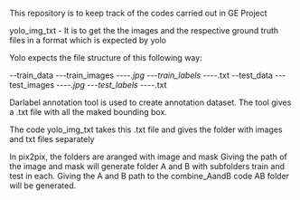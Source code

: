 
This repository is to keep track of the codes carried out in GE Project

yolo_img_txt - It is to get the the images and the respective ground truth files in a format which is expected by yolo

Yolo expects the file structure of this following way:

--train_data
---train_images
----*.jpg
---train_labels
----*.txt
--test_data
---test_images
----*.jpg
---test_labels
----*.txt

Darlabel annotation tool is used to create annotation dataset. The tool gives a .txt file with all the maked bounding box.

The code yolo_img_txt takes this .txt file and gives the folder with images and txt files separately

In pix2pix, the folders are aranged with image and mask 
Giving the path of the image and mask will generate folder A and B with subfolders train and test in each.
Giving the A and B path to the combine_AandB code AB folder will be generated. 
